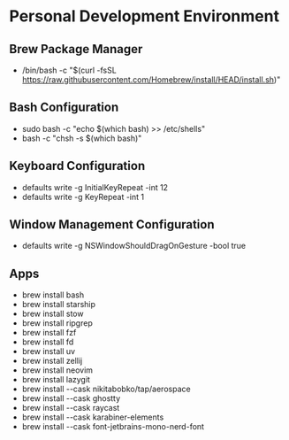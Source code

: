 # Personal Development Environment

## Brew Package Manager

- /bin/bash -c "$(curl -fsSL https://raw.githubusercontent.com/Homebrew/install/HEAD/install.sh)"

## Bash Configuration

- sudo bash -c "echo $(which bash) >> /etc/shells"
- bash -c "chsh -s $(which bash)"

## Keyboard Configuration

- defaults write -g InitialKeyRepeat -int 12
- defaults write -g KeyRepeat -int 1

## Window Management Configuration

- defaults write -g NSWindowShouldDragOnGesture -bool true

## Apps

- brew install bash
- brew install starship
- brew install stow
- brew install ripgrep
- brew install fzf
- brew install fd
- brew install uv
- brew install zellij
- brew install neovim
- brew install lazygit
- brew install --cask nikitabobko/tap/aerospace
- brew install --cask ghostty
- brew install --cask raycast
- brew install --cask karabiner-elements
- brew install --cask font-jetbrains-mono-nerd-font

